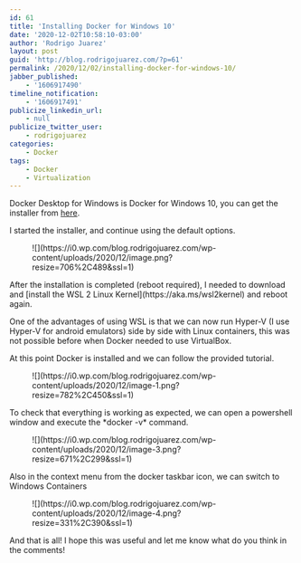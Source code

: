 ```yaml
---
id: 61
title: 'Installing Docker for Windows 10'
date: '2020-12-02T10:58:10-03:00'
author: 'Rodrigo Juarez'
layout: post
guid: 'http://blog.rodrigojuarez.com/?p=61'
permalink: /2020/12/02/installing-docker-for-windows-10/
jabber_published:
    - '1606917490'
timeline_notification:
    - '1606917491'
publicize_linkedin_url:
    - null
publicize_twitter_user:
    - rodrigojuarez
categories:
    - Docker
tags:
    - Docker
    - Virtualization
---
```


Docker Desktop for Windows is Docker for Windows 10, you can get the installer from [here](https://hub.docker.com/editions/community/docker-ce-desktop-windows/).

I started the installer, and continue using the default options.

<figure class="wp-block-image size-large">![](https://i0.wp.com/blog.rodrigojuarez.com/wp-content/uploads/2020/12/image.png?resize=706%2C489&ssl=1)</figure>After the installation is completed (reboot required), I needed to download and [install the WSL 2 Linux Kernel](https://aka.ms/wsl2kernel) and reboot again.

One of the advantages of using WSL is that we can now run Hyper-V (I use Hyper-V for android emulators) side by side with Linux containers, this was not possible before when Docker needed to use VirtualBox.

At this point Docker is installed and we can follow the provided tutorial.

<figure class="wp-block-image size-large">![](https://i0.wp.com/blog.rodrigojuarez.com/wp-content/uploads/2020/12/image-1.png?resize=782%2C450&ssl=1)</figure>To check that everything is working as expected, we can open a powershell window and execute the *docker -v* command.

<figure class="wp-block-image size-large">![](https://i0.wp.com/blog.rodrigojuarez.com/wp-content/uploads/2020/12/image-3.png?resize=671%2C299&ssl=1)</figure>Also in the context menu from the docker taskbar icon, we can switch to Windows Containers

<figure class="wp-block-image size-large">![](https://i0.wp.com/blog.rodrigojuarez.com/wp-content/uploads/2020/12/image-4.png?resize=331%2C390&ssl=1)</figure>And that is all! I hope this was useful and let me know what do you think in the comments!